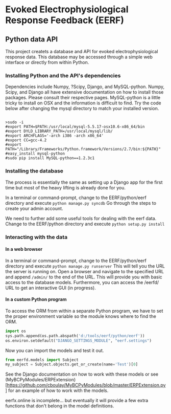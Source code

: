 # Evoked Electrophysiological Response Feedback (EERF)

## Python data API

This project createts a database and API for evoked electrophysiological response data.
This database may be accessed through a simple web interface or directly from within Python.

### Installing Python and the API's dependencies

Dependencies include Numpy, ?Scipy, Django, and MySQL-python.
Numpy, Scipy, and Django all have extensive documentation on how to install those packages. Please consult their respective pages.
MySQL-python is a little tricky to install on OSX and the information is difficult to find.
Try the code below after changing the mysql directory to match your installed version.

```

>sudo -i
#export PATH=$PATH:/usr/local/mysql-5.5.17-osx10.6-x86_64/bin
#export DYLD_LIBRARY_PATH=/usr/local/mysql/lib/
#export ARCHFLAGS='-arch i386 -arch x86_64'
#export CC=gcc-4.2
#export PATH="/Library/Frameworks/Python.framework/Versions/2.7/bin:${PATH}"
#easy_install mysql-python
#sudo pip install MySQL-python==1.2.3c1

```

### Installing the database

The process is essentially the same as setting up a Django app for the first time but most of the heavy lifting is already done for you.

In a terminal or command-prompt, change to the EERF/python/eerf directory and execute
`python manage.py syncdb`
Go through the steps to create your admin account.

We need to further add some useful tools for dealing with the eerf data. Change to the EERF/python directory and execute
`python setup.py install`

### Interacting with the data

#### In a web browser

In a terminal or command-prompt, change to the EERF/python/eerf directory and execute
`python manage.py runserver`
This will tell you the URL the server is running on.
Open a browser and navigate to the specified URL and append `/admin/` to the end of the URL.
This will provide you with basic access to the database models.
Furthermore, you can access the /eerfd/ URL to get an interactive GUI (in progress).

#### In a custom Python program

To access the ORM from within a separate Python program, we have to set the proper environment variable so the module knows where to find the ORM. 

```python
import os
sys.path.append(os.path.abspath('d:/tools/eerf/python/eerf'))
os.environ.setdefault("DJANGO_SETTINGS_MODULE", "eerf.settings")
```

Now you can import the models and test it out.

```python
from eerfd.models import Subject
my_subject = Subject.objects.get_or_create(name='Test')[0]
```

See the Django documentation on how to work with these models or see (MyBCPyModules/ERPExtension)[https://github.com/cboulay/MyBCPyModules/blob/master/ERPExtension.py] 
for an example of how to work with the models.

eerfx.online is incomplete... but eventually it will provide a few extra functions that don't belong in the model definitions.